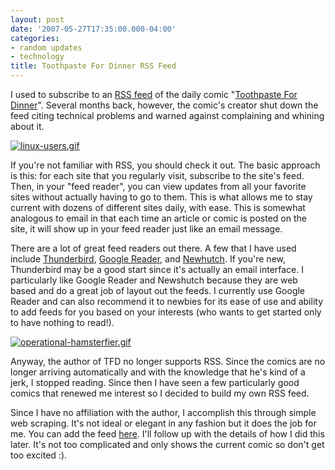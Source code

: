 ```yaml
---
layout: post
date: '2007-05-27T17:35:00.000-04:00'
categories:
- random updates
- technology
title: Toothpaste For Dinner RSS Feed
---
```


I used to subscribe to an [RSS feed](http://en.wikipedia.org/wiki/RSS_(file_format)) of the daily comic "[Toothpaste For Dinner](http://www.toothpastefordinner.com)". Several months back, however, the comic's creator shut down the feed citing technical problems and warned against complaining and whining about it. 

[![linux-users.gif](linux-users.gif)](http://www.toothpastefordinner.com/021807/linux-users.gif)

If you're not familiar with RSS, you should check it out. The basic approach is this: for each site that you regularly visit, subscribe to the site's feed. Then, in your "feed reader", you can view updates from all your favorite sites without actually having to go to them. This is what allows me to stay current with dozens of different sites daily, with ease. This is somewhat analogous to email in that each time an article or comic is posted on the site, it will show up in your feed reader just like an email message.

There are a lot of great feed readers out there. A few that I have used include [Thunderbird](http://www.mozilla.com/thunderbird/), [Google Reader](https://www.google.com/reader/), and [Newhutch](http://www.newshutch.com/). If you're new, Thunderbird may be a good start since it's actually an email interface. I particularly like Google Reader and Newshutch because they are web based and do a great job of layout out the feeds. I currently use Google Reader and can also recommend it to newbies for its ease of use and ability to add feeds for you based on your interests (who wants to get started only to have nothing to read!).

[![operational-hamsterfier.gif](operational-hamsterfier.gif)](http://www.toothpastefordinner.com/110503/operational-hamsterfier.gif)

Anyway, the author of TFD no longer supports RSS. Since the comics are no longer arriving automatically and with the knowledge that he's kind of a jerk, I stopped reading. Since then I have seen a few particularly good comics that renewed me interest so I decided to build my own RSS feed. 

Since I have no affiliation with the author, I accomplish this through simple web scraping. It's not ideal or elegant in any fashion but it does the job for me. You can add the feed [here](http://www.wassupy.com/tpfd/tpfd.php). I'll follow up with the details of how I did this later. It's not too complicated and only shows the current comic so don't get too excited :).
